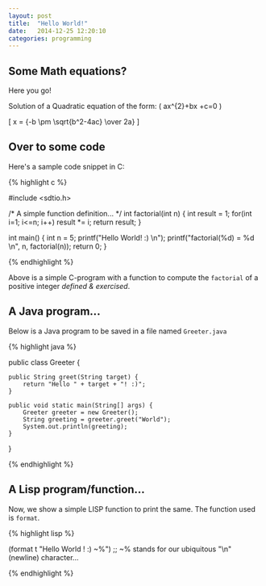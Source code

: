 ```yaml
---
layout: post
title:  "Hello World!"
date:   2014-12-25 12:20:10
categories: programming
---
```


## Some Math equations?

Here you go!

Solution of a Quadratic equation of the form: \( ax^{2}+bx +c=0 \)

\[ x = {-b \pm \sqrt{b^2-4ac} \over 2a} \]

## Over to some code

Here's a sample code snippet in C:

{% highlight c %}
    
#include <sdtio.h>

/* A simple function definition... */
int factorial(int n) {
    int result = 1;
    for(int i=1; i<=n; i++)
        result *= i;
    return result;
}

int main() {
    int n = 5;
    printf("Hello World! :) \n");
    printf("factorial(%d) = %d \n", n, factorial(n));
    return 0;
}

{% endhighlight %}

Above is a simple C-program with a function to compute the `factorial` of a positive integer _defined & exercised_.

## A Java program...

Below is a Java program to be saved in a file named `Greeter.java`

{% highlight java %}
    
public class Greeter {
    
    public String greet(String target) {
        return "Hello " + target + "! :)";
    }

    public void static main(String[] args) {
        Greeter greeter = new Greeter();
        String greeting = greeter.greet("World");
        System.out.println(greeting);
    }

}

{% endhighlight %}

## A Lisp program/function...

Now, we show a simple LISP function to print the same. The function used is `format`.

{% highlight lisp %}

(format t "Hello World ! :) ~%")
;; ~% stands for our ubiquitous "\n" (newline) character...

{% endhighlight %}
